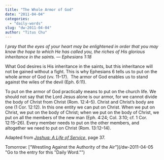 ```yaml
---
title: "The Whole Armor of God"
date: "2011-04-04"
categories: 
  - "daily-words"
slug: "dw-2011-04-04"
author: "Titus Chu"
---
```


_I pray that the eyes of your heart may be enlightened in order that you may know the hope to which He has called you, the riches of His glorious inheritance in the saints. — Ephesians 1:18_

What God desires is His inheritance in the saints, but this inheritance will not be gained without a fight. This is why Ephesians 6 tells us to put on the whole armor of God (vv. 11–17).  The armor of God enables us to stand against the wiles of the devil (Eph. 6:11).

To put on the armor of God practically means to put on the church life. We should not say that the Lord Jesus alone is our armor, for we cannot divide the body of Christ from Christ (Rom. 12:4–5). Christ and Christ’s body are one (1 Cor. 12:12). In this one entity we can put on Christ. When we put on Christ, we put on the body of Christ; when we put on the body of Christ, we put on all the members of the new man (Eph. 4:24; Col. 3:10; cf. 1 Cor. 12:15–26). Every member needs to put on the other members, and altogether we need to put on Christ (Rom. 13:12–14).

Adapted from _[Joshua: A Life of Service,](/book-joshua "Go to the listing for this book.")_ page 37.

Tomorrow: [“Wrestling Against the Authority of the Air”](/dw-2011-04-05 "Go to the entry for this "Daily Word."")
